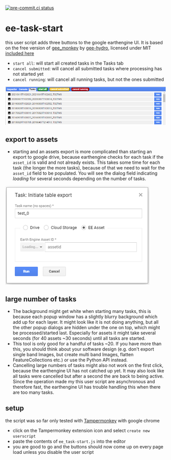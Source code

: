 [![pre-commit.ci status](https://results.pre-commit.ci/badge/github/theendlessriver13/ee-task-start/master.svg)](https://results.pre-commit.ci/latest/github/theendlessriver13/ee-task-start/master)

# ee-task-start

this user script adds three buttons to the google earthengine UI. It is based on the free version of [gee_monkey](https://github.com/gee-hydro/gee_monkey) by [gee-hydro](https://github.com/gee-hydro), licensed under MIT [included here](https://github.com/theendlessriver13/ee-task-start/blob/master/LICENSE_gee_monkey)

- `start all`: will start all created tasks in the Tasks tab
- `cancel submitted`: will cancel all submitted tasks where processing has not started yet
- `cancel running`: will cancel all running tasks, but not the ones submitted

![UI](img/ui.png)

## export to assets

- starting and an assets export is more complicated than starting an export to google drive, because earthengine checks for each task if the `asset_id` is valid and not already exists. This takes some time for each task (the longer the more tasks), because of that we need to wait for the `asset_id` field to be populated. You will see the dialog field indicating _loading_ for several seconds depending on the number of tasks.

![UI](img/ui_wait.png)

## large number of tasks

- The background might get white when starting many tasks, this is because each popup window has a slightly blurry background which add up for each layer. It might look like it is not doing anything, but all the other popup dialogs are hidden under the one on top, which might be processed/started last. Especially for assets it might take several seconds (for 40 assets ~30 seconds) until all tasks are started.
- This tool is only good for a handful of tasks ~20. If you have more than this, you should think about your software design (e.g. don't export single band Images, but create multi band Images, flatten FeatureCollections etc.) or use the Python API instead.
- Cancelling large numbers of tasks might also not work on the first click, because the earthengine UI has not catched up yet. It may also look like all tasks were cancelled but after a second the are back to being active. Since the operation made my this user script are asynchronous and therefore fast, the earthengine UI has trouble handling this when there are too many tasks.

## setup

the script was so far only tested with [Tampermonkey](https://chrome.google.com/webstore/detail/tampermonkey/dhdgffkkebhmkfjojejmpbldmpobfkfo?hl=de) with google chrome

- click on the Tampermonkey extension icon and select `create new userscript`
- paste the contents of `ee_task-start.js` into the editor
- you are good to go and the buttons should now come up on every page load unless you disable the user script
